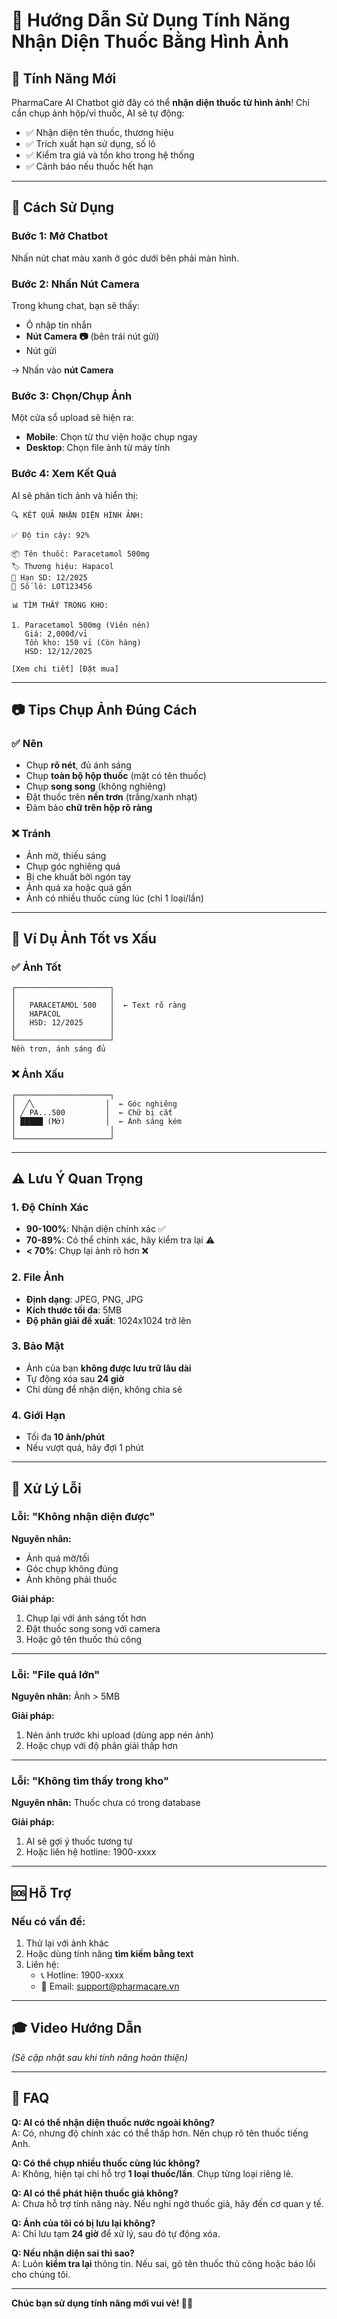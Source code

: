 # 📸 Hướng Dẫn Sử Dụng Tính Năng Nhận Diện Thuốc Bằng Hình Ảnh

## 🎯 Tính Năng Mới

PharmaCare AI Chatbot giờ đây có thể **nhận diện thuốc từ hình ảnh**! Chỉ cần chụp ảnh hộp/vỉ thuốc, AI sẽ tự động:

- ✅ Nhận diện tên thuốc, thương hiệu
- ✅ Trích xuất hạn sử dụng, số lô
- ✅ Kiểm tra giá và tồn kho trong hệ thống
- ✅ Cảnh báo nếu thuốc hết hạn

---

## 📱 Cách Sử Dụng

### **Bước 1: Mở Chatbot**
Nhấn nút chat màu xanh ở góc dưới bên phải màn hình.

### **Bước 2: Nhấn Nút Camera**
Trong khung chat, bạn sẽ thấy:
- Ô nhập tin nhắn
- **Nút Camera 📷** (bên trái nút gửi)
- Nút gửi

→ Nhấn vào **nút Camera**

### **Bước 3: Chọn/Chụp Ảnh**
Một cửa sổ upload sẽ hiện ra:
- **Mobile**: Chọn từ thư viện hoặc chụp ngay
- **Desktop**: Chọn file ảnh từ máy tính

### **Bước 4: Xem Kết Quả**
AI sẽ phân tích ảnh và hiển thị:

```
🔍 KẾT QUẢ NHẬN DIỆN HÌNH ẢNH:

✅ Độ tin cậy: 92%

📦 Tên thuốc: Paracetamol 500mg
🏷️ Thương hiệu: Hapacol
📅 Hạn SD: 12/2025
🔢 Số lô: LOT123456

📊 TÌM THẤY TRONG KHO:

1. Paracetamol 500mg (Viên nén)
   Giá: 2,000đ/vỉ
   Tồn kho: 150 vỉ (Còn hàng)
   HSD: 12/12/2025

[Xem chi tiết] [Đặt mua]
```

---

## 📷 Tips Chụp Ảnh Đúng Cách

### ✅ Nên
- Chụp **rõ nét**, đủ ánh sáng
- Chụp **toàn bộ hộp thuốc** (mặt có tên thuốc)
- Chụp **song song** (không nghiêng)
- Đặt thuốc trên **nền trơn** (trắng/xanh nhạt)
- Đảm bảo **chữ trên hộp rõ ràng**

### ❌ Tránh
- Ảnh mờ, thiếu sáng
- Chụp góc nghiêng quá
- Bị che khuất bởi ngón tay
- Ảnh quá xa hoặc quá gần
- Ảnh có nhiều thuốc cùng lúc (chỉ 1 loại/lần)

---

## 🎨 Ví Dụ Ảnh Tốt vs Xấu

### ✅ Ảnh Tốt
```
┌─────────────────────┐
│                     │
│   PARACETAMOL 500   │  ← Text rõ ràng
│   HAPACOL           │
│   HSD: 12/2025      │
│                     │
└─────────────────────┘
Nền trơn, ánh sáng đủ
```

### ❌ Ảnh Xấu
```
┌─────────────────────┐
│  ╱╲                │  ← Góc nghiêng
│ ╱ PA...500         │  ← Chữ bị cắt
│ █████ (Mờ)         │  ← Ánh sáng kém
│                     │
└─────────────────────┘
```

---

## ⚠️ Lưu Ý Quan Trọng

### 1. **Độ Chính Xác**
- **90-100%**: Nhận diện chính xác ✅
- **70-89%**: Có thể chính xác, hãy kiểm tra lại ⚠️
- **< 70%**: Chụp lại ảnh rõ hơn ❌

### 2. **File Ảnh**
- **Định dạng**: JPEG, PNG, JPG
- **Kích thước tối đa**: 5MB
- **Độ phân giải đề xuất**: 1024x1024 trở lên

### 3. **Bảo Mật**
- Ảnh của bạn **không được lưu trữ lâu dài**
- Tự động xóa sau **24 giờ**
- Chỉ dùng để nhận diện, không chia sẻ

### 4. **Giới Hạn**
- Tối đa **10 ảnh/phút**
- Nếu vượt quá, hãy đợi 1 phút

---

## 🔧 Xử Lý Lỗi

### **Lỗi: "Không nhận diện được"**
**Nguyên nhân:**
- Ảnh quá mờ/tối
- Góc chụp không đúng
- Ảnh không phải thuốc

**Giải pháp:**
1. Chụp lại với ánh sáng tốt hơn
2. Đặt thuốc song song với camera
3. Hoặc gõ tên thuốc thủ công

---

### **Lỗi: "File quá lớn"**
**Nguyên nhân:** Ảnh > 5MB

**Giải pháp:**
1. Nén ảnh trước khi upload (dùng app nén ảnh)
2. Hoặc chụp với độ phân giải thấp hơn

---

### **Lỗi: "Không tìm thấy trong kho"**
**Nguyên nhân:** Thuốc chưa có trong database

**Giải pháp:**
1. AI sẽ gợi ý thuốc tương tự
2. Hoặc liên hệ hotline: 1900-xxxx

---

## 🆘 Hỗ Trợ

### **Nếu có vấn đề:**
1. Thử lại với ảnh khác
2. Hoặc dùng tính năng **tìm kiếm bằng text**
3. Liên hệ:
   - 📞 Hotline: 1900-xxxx
   - 📧 Email: support@pharmacare.vn

---

## 🎓 Video Hướng Dẫn

*(Sẽ cập nhật sau khi tính năng hoàn thiện)*

---

## 📝 FAQ

**Q: AI có thể nhận diện thuốc nước ngoài không?**  
A: Có, nhưng độ chính xác có thể thấp hơn. Nên chụp rõ tên thuốc tiếng Anh.

**Q: Có thể chụp nhiều thuốc cùng lúc không?**  
A: Không, hiện tại chỉ hỗ trợ **1 loại thuốc/lần**. Chụp từng loại riêng lẻ.

**Q: AI có thể phát hiện thuốc giả không?**  
A: Chưa hỗ trợ tính năng này. Nếu nghi ngờ thuốc giả, hãy đến cơ quan y tế.

**Q: Ảnh của tôi có bị lưu lại không?**  
A: Chỉ lưu tạm **24 giờ** để xử lý, sau đó tự động xóa.

**Q: Nếu nhận diện sai thì sao?**  
A: Luôn **kiểm tra lại** thông tin. Nếu sai, gõ tên thuốc thủ công hoặc báo lỗi cho chúng tôi.

---

**Chúc bạn sử dụng tính năng mới vui vẻ! 💊📸**
